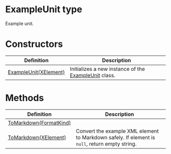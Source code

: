 <a name='T-Vsxmd-Units-ExampleUnit'></a>
# ExampleUnit type

Example unit.

# Constructors

| Definition | Description |
|-|-|
| [ExampleUnit(XElement)](/Vsxmd.Units.ExampleUnit.md/#M-Vsxmd-Units-ExampleUnit-#ctor-System-Xml-Linq-XElement-) | Initializes a new instance of the [ExampleUnit](/Vsxmd.Units.ExampleUnit.md/#T-Vsxmd-Units-ExampleUnit) class. |

# Methods

| Definition | Description |
|-|-|
| [ToMarkdown(FormatKind)](/Vsxmd.Units.ExampleUnit.md/#M-Vsxmd-Units-ExampleUnit-ToMarkdown-Vsxmd-Units-FormatKind-) |  |
| [ToMarkdown(XElement)](/Vsxmd.Units.ExampleUnit.md/#M-Vsxmd-Units-ExampleUnit-ToMarkdown-System-Xml-Linq-XElement-) | Convert the example XML element to Markdown safely. If element is `null`, return empty string. |
